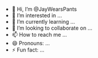 - 👋 Hi, I’m @JayWearsPants
- 👀 I’m interested in ...
- 🌱 I’m currently learning ...
- 💞️ I’m looking to collaborate on ...
- 📫 How to reach me ...
- 😄 Pronouns: ...
- ⚡ Fun fact: ...

<!---
JayWearsPants/JayWearsPants is a ✨ special ✨ repository because its `README.md` (this file) appears on your GitHub profile.
You can click the Preview link to take a look at your changes.
--->

